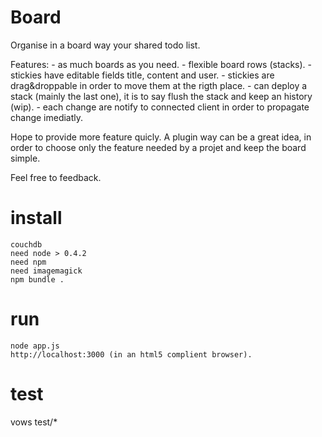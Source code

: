# Board

Organise in a board way your shared todo list.

Features:
    - as much boards as you need.
    - flexible board rows (stacks).
    - stickies have editable fields title, content and user.
    - stickies are drag&droppable in order to move them at the rigth place.
    - can deploy a stack (mainly the last one), it is to say flush the stack and keep an history (wip).
    - each change are notify to connected client in order to propagate change imediatly.

Hope to provide more feature quicly. A plugin way can be a great idea, in order to choose only the feature needed by a projet and keep the board simple.

Feel free to feedback.

# install

    couchdb
    need node > 0.4.2
    need npm
    need imagemagick
    npm bundle .

# run

    node app.js
    http://localhost:3000 (in an html5 complient browser).

# test

  vows test/*
